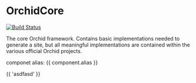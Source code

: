 # OrchidCore

[![Build Status](https://travis-ci.org/JavaEden/Orchid.svg?branch=master)](https://travis-ci.org/JavaEden/Orchid)

The core Orchid framework. Contains basic implementations needed to generate a site, but all meaningful implementations
are contained within the various official Orchid projects.

componet alias: {{ component.alias }}

{{ 'asdfasd' }}